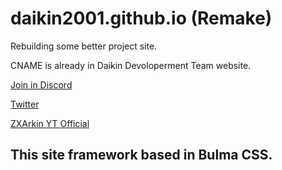 # daikin2001.github.io (Remake)

Rebuilding some better project site.

CNAME is already in Daikin Devoloperment Team website.

[Join in Discord](https://discord.io/arkin)

[Twitter](https://twitter.com/ZXArkin)

[ZXArkin YT Official](https://www.youtube.com/channel/UCNuzjD2XTmTYAkhlVnN6SdQ)

## This site framework based in Bulma CSS.
